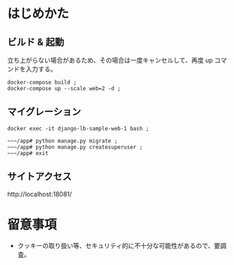 # はじめかた

## ビルド & 起動

立ち上がらない場合があるため、その場合は一度キャンセルして、再度 up コマンドを入力する。

```
docker-compose build ;
docker-compose up --scale web=2 -d ;
```

## マイグレーション

```
docker exec -it django-lb-sample-web-1 bash ;

~~~/app# python manage.py migrate ;
~~~/app# python manage.py createsuperuser ;
~~~/app# exit
```

## サイトアクセス

http://localhost:18081/

# 留意事項

- クッキーの取り扱い等、セキュリティ的に不十分な可能性があるので、要調査。
